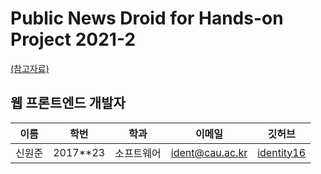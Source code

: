 # Public News Droid for Hands-on Project 2021-2

[(참고자료)](https://nevonprojects.com/public-news-droid/)


## 웹 프론트엔드 개발자

| 이름   | 학번     | 학과       | 이메일                                        | 깃허브                                        |
| ------ | -------- | ---------- | --------------------------------------------- | --------------------------------------------- |
| 신원준 | 2017**23 | 소프트웨어 | ident@cau.ac.kr | [identity16](https://github.com/identity16) |
